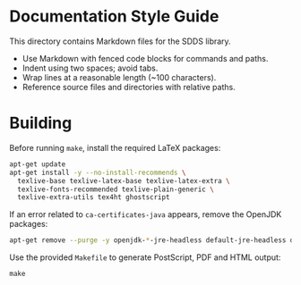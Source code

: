 # Documentation Style Guide

This directory contains Markdown files for the SDDS library.

- Use Markdown with fenced code blocks for commands and paths.
- Indent using two spaces; avoid tabs.
- Wrap lines at a reasonable length (~100 characters).
- Reference source files and directories with relative paths.

# Building
Before running `make`, install the required LaTeX packages:

```bash
apt-get update
apt-get install -y --no-install-recommends \
  texlive-base texlive-latex-base texlive-latex-extra \
  texlive-fonts-recommended texlive-plain-generic \
  texlive-extra-utils tex4ht ghostscript
```

If an error related to `ca-certificates-java` appears, remove the OpenJDK packages:

```bash
apt-get remove --purge -y openjdk-*-jre-headless default-jre-headless default-jre
```

Use the provided `Makefile` to generate PostScript, PDF and HTML output:

```
make
```
